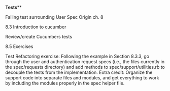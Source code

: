 ********Tests**********

Failing test surrounding User Spec Origin ch. 8

8.3 Introduction to cucumber

Review/create Cucumbers tests

8.5 Exercises

Test Refactoring exercise:
Following the example in Section 8.3.3, go through the user and authentication request specs (i.e., the files currently in the spec/requests directory) and add methods to spec/support/utilities.rb to decouple the tests from the implementation. Extra credit: Organize the support code into separate files and modules, and get everything to work by including the modules properly in the spec helper file.



